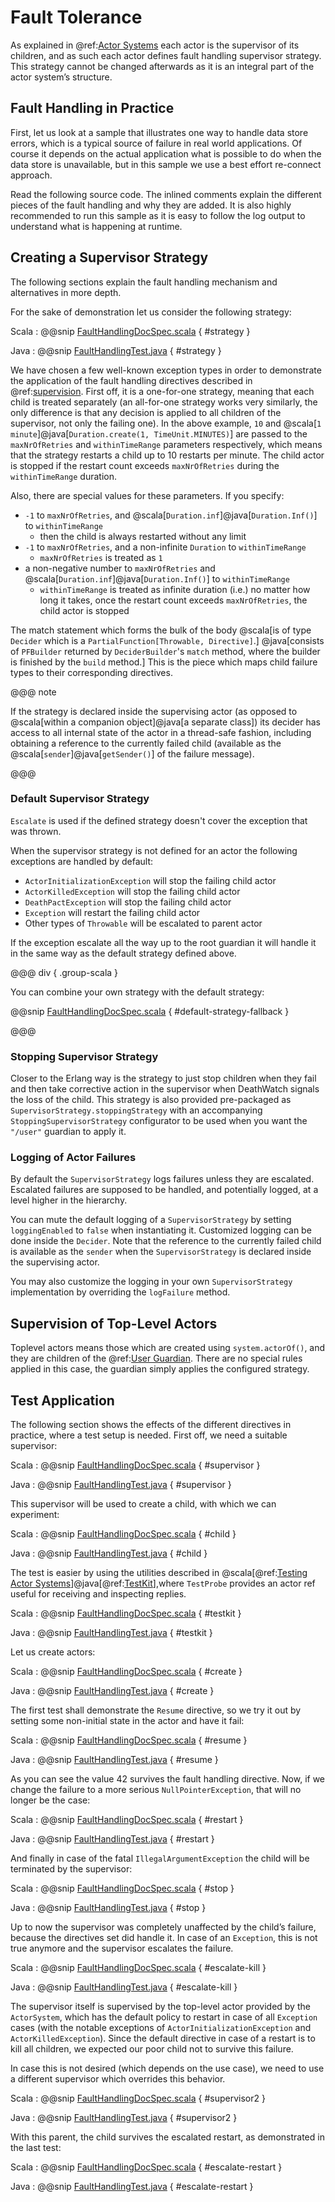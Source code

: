# Fault Tolerance

As explained in @ref:[Actor Systems](general/actor-systems.md) each actor is the supervisor of its children, and as such each actor defines fault handling supervisor strategy. This strategy cannot be changed afterwards as it is an integral part of the actor system’s structure.

## Fault Handling in Practice

First, let us look at a sample that illustrates one way to handle data store errors, which is a typical source of failure in real world applications. Of course it depends on the actual application what is possible to do when the data store is unavailable, but in this sample we use a best effort re-connect approach.

Read the following source code. The inlined comments explain the different pieces of the fault handling and why they are added. It is also highly recommended to run this sample as it is easy to follow the log output to understand what is happening at runtime.

## Creating a Supervisor Strategy

The following sections explain the fault handling mechanism and alternatives in more depth.

For the sake of demonstration let us consider the following strategy:

Scala
:  @@snip [FaultHandlingDocSpec.scala]($code$/scala/docs/actor/FaultHandlingDocSpec.scala) { #strategy }

Java
:  @@snip [FaultHandlingTest.java]($code$/java/jdocs/actor/FaultHandlingTest.java) { #strategy }

We have chosen a few well-known exception types in order to demonstrate the application of the fault handling directives described in @ref:[supervision](general/supervision.md). First off, it is a one-for-one strategy, meaning that each child is treated separately (an all-for-one strategy works very similarly, the only difference is that any decision is applied to all children of the supervisor, not only the failing one).  In the above example, `10` and @scala[`1 minute`]@java[`Duration.create(1, TimeUnit.MINUTES)`] are passed to the `maxNrOfRetries` and `withinTimeRange` parameters respectively, which means that the strategy restarts a child up to 10 restarts per minute. The child actor is stopped if the restart count exceeds `maxNrOfRetries` during the `withinTimeRange` duration.

Also, there are special values for these parameters. If you specify:

* `-1` to `maxNrOfRetries`, and @scala[`Duration.inf`]@java[`Duration.Inf()`] to `withinTimeRange`
    * then the child is always restarted without any limit
* `-1` to `maxNrOfRetries`, and a non-infinite `Duration` to `withinTimeRange` 
    * `maxNrOfRetries` is treated as `1`
* a non-negative number to `maxNrOfRetries` and @scala[`Duration.inf`]@java[`Duration.Inf()`] to `withinTimeRange`
    * `withinTimeRange` is treated as infinite duration (i.e.) no matter how long it takes, once the restart count exceeds `maxNrOfRetries`, the child actor is stopped  
   
The match statement which forms the bulk of the body @scala[is of type `Decider` which is a `PartialFunction[Throwable, Directive]`.] @java[consists of `PFBuilder` returned by `DeciderBuilder`'s `match` method, where the builder is finished by the `build` method.] This is the piece which maps child failure types to their corresponding directives.

@@@ note

If the strategy is declared inside the supervising actor (as opposed to @scala[within a companion object]@java[a separate class]) its decider has access to all internal state of the actor in a thread-safe fashion, including obtaining a reference to the currently failed child (available as the @scala[`sender`]@java[`getSender()`] of the failure message).

@@@

### Default Supervisor Strategy

`Escalate` is used if the defined strategy doesn't cover the exception that was thrown.

When the supervisor strategy is not defined for an actor the following exceptions are handled by default:

 * `ActorInitializationException` will stop the failing child actor
 * `ActorKilledException` will stop the failing child actor
 * `DeathPactException` will stop the failing child actor
 * `Exception` will restart the failing child actor
 * Other types of `Throwable` will be escalated to parent actor

If the exception escalate all the way up to the root guardian it will handle it in the same way as the default strategy defined above.

@@@ div { .group-scala }

You can combine your own strategy with the default strategy:

@@snip [FaultHandlingDocSpec.scala]($code$/scala/docs/actor/FaultHandlingDocSpec.scala) { #default-strategy-fallback }

@@@

### Stopping Supervisor Strategy

Closer to the Erlang way is the strategy to just stop children when they fail and then take corrective action in the supervisor when DeathWatch signals the loss of the child. This strategy is also provided pre-packaged as `SupervisorStrategy.stoppingStrategy` with an accompanying `StoppingSupervisorStrategy` configurator to be used when you want the `"/user"` guardian to apply it.

### Logging of Actor Failures

By default the `SupervisorStrategy` logs failures unless they are escalated. Escalated failures are supposed to be handled, and potentially logged, at a level higher in the hierarchy.

You can mute the default logging of a `SupervisorStrategy` by setting `loggingEnabled` to `false` when instantiating it. Customized logging can be done inside the `Decider`. Note that the reference to the currently failed child is available as the `sender` when the `SupervisorStrategy` is declared inside the supervising actor.

You may also customize the logging in your own `SupervisorStrategy` implementation by overriding the `logFailure` method.

## Supervision of Top-Level Actors

Toplevel actors means those which are created using `system.actorOf()`, and they are children of the @ref:[User Guardian](general/supervision.md#user-guardian). There are no special rules applied in this case, the guardian simply applies the configured strategy.

## Test Application

The following section shows the effects of the different directives in practice, where a test setup is needed. First off, we need a suitable supervisor:

Scala
:  @@snip [FaultHandlingDocSpec.scala]($code$/scala/docs/actor/FaultHandlingDocSpec.scala) { #supervisor }

Java
:  @@snip [FaultHandlingTest.java]($code$/java/jdocs/actor/FaultHandlingTest.java) { #supervisor }

This supervisor will be used to create a child, with which we can experiment:

Scala
:  @@snip [FaultHandlingDocSpec.scala]($code$/scala/docs/actor/FaultHandlingDocSpec.scala) { #child }

Java
:  @@snip [FaultHandlingTest.java]($code$/java/jdocs/actor/FaultHandlingTest.java) { #child }

The test is easier by using the utilities described in @scala[@ref:[Testing Actor Systems](testing.md)]@java[@ref:[TestKit](testing.md)],where `TestProbe` provides an actor ref useful for receiving and inspecting replies.

Scala
:  @@snip [FaultHandlingDocSpec.scala]($code$/scala/docs/actor/FaultHandlingDocSpec.scala) { #testkit }

Java
:  @@snip [FaultHandlingTest.java]($code$/java/jdocs/actor/FaultHandlingTest.java) { #testkit }

Let us create actors:

Scala
:  @@snip [FaultHandlingDocSpec.scala]($code$/scala/docs/actor/FaultHandlingDocSpec.scala) { #create }

Java
:  @@snip [FaultHandlingTest.java]($code$/java/jdocs/actor/FaultHandlingTest.java) { #create }

The first test shall demonstrate the `Resume` directive, so we try it out by setting some non-initial state in the actor and have it fail:

Scala
:  @@snip [FaultHandlingDocSpec.scala]($code$/scala/docs/actor/FaultHandlingDocSpec.scala) { #resume }

Java
:  @@snip [FaultHandlingTest.java]($code$/java/jdocs/actor/FaultHandlingTest.java) { #resume }

As you can see the value 42 survives the fault handling directive. Now, if we change the failure to a more serious `NullPointerException`, that will no longer be the case:

Scala
:  @@snip [FaultHandlingDocSpec.scala]($code$/scala/docs/actor/FaultHandlingDocSpec.scala) { #restart }

Java
:  @@snip [FaultHandlingTest.java]($code$/java/jdocs/actor/FaultHandlingTest.java) { #restart }

And finally in case of the fatal `IllegalArgumentException` the child will be terminated by the supervisor:

Scala
:  @@snip [FaultHandlingDocSpec.scala]($code$/scala/docs/actor/FaultHandlingDocSpec.scala) { #stop }

Java
:  @@snip [FaultHandlingTest.java]($code$/java/jdocs/actor/FaultHandlingTest.java) { #stop }

Up to now the supervisor was completely unaffected by the child’s failure, because the directives set did handle it. In case of an `Exception`, this is not true anymore and the supervisor escalates the failure.

Scala
:  @@snip [FaultHandlingDocSpec.scala]($code$/scala/docs/actor/FaultHandlingDocSpec.scala) { #escalate-kill }

Java
:  @@snip [FaultHandlingTest.java]($code$/java/jdocs/actor/FaultHandlingTest.java) { #escalate-kill }

The supervisor itself is supervised by the top-level actor provided by the `ActorSystem`, which has the default policy to restart in case of all `Exception` cases (with the notable exceptions of `ActorInitializationException` and `ActorKilledException`). Since the default directive in case of a restart is to kill all children, we expected our poor child not to survive this failure.

In case this is not desired (which depends on the use case), we need to use a different supervisor which overrides this behavior.

Scala
:  @@snip [FaultHandlingDocSpec.scala]($code$/scala/docs/actor/FaultHandlingDocSpec.scala) { #supervisor2 }

Java
:  @@snip [FaultHandlingTest.java]($code$/java/jdocs/actor/FaultHandlingTest.java) { #supervisor2 }

With this parent, the child survives the escalated restart, as demonstrated in the last test:

Scala
:  @@snip [FaultHandlingDocSpec.scala]($code$/scala/docs/actor/FaultHandlingDocSpec.scala) { #escalate-restart }

Java
:  @@snip [FaultHandlingTest.java]($code$/java/jdocs/actor/FaultHandlingTest.java) { #escalate-restart }
